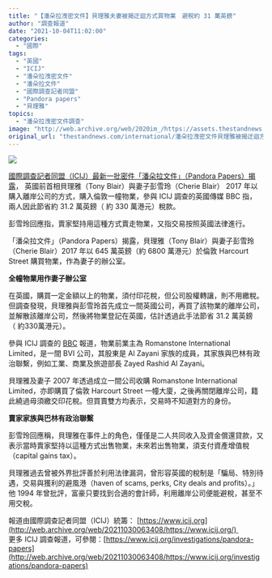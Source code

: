 ```yaml
---
title: "【潘朵拉洩密文件】貝理雅夫妻被揭迂迴方式買物業　避稅約 31 萬英鎊"
author: "調查報道"
date: "2021-10-04T11:02:00"
categories:
  - "國際"
tags:
  - "英國"
  - "ICIJ"
  - "潘朵拉洩密文件"
  - "潘朵拉文件"
  - "國際調查記者同盟"
  - "Pandora papers"
  - "貝理雅"
topics:
  - "潘朵拉洩密文件調查"
image: "http://web.archive.org/web/2020im_/https://assets.thestandnews.com/media/photos/blair-04.png"
original_url: "thestandnews.com/international/潘朵拉洩密文件貝理雅被揭迂迴方式買物業-避稅約-31-萬英鎊"
---
```

![](http://web.archive.org/web/2020im_/https://assets.thestandnews.com/media/photos/blair-04.png)

[國際調查記者同盟（ICIJ）最新一批密件「潘朵拉文件」（Pandora Papers）揭露](../../international/%E6%BD%98%E6%9C%B5%E6%8B%89%E6%B4%A9%E5%AF%86%E6%96%87%E4%BB%B6%E7%AB%8B%E5%A0%B4%E5%8F%83%E8%88%87%E5%9C%8B%E9%9A%9B%E8%AA%BF%E6%9F%A5%E8%A8%98%E8%80%85%E5%90%8C%E7%9B%9F%E8%AA%BF%E6%9F%A5-%E5%8D%83%E8%90%AC%E4%BB%BD%E6%96%87%E4%BB%B6%E6%8F%AD%E6%AC%8A%E8%B2%B4%E9%9B%A2%E5%B2%B8%E5%85%AC%E5%8F%B8%E8%B3%87%E7%94%A2%E7%B6%B2%E7%B5%A1)， 英國前首相貝理雅（Tony Blair）與妻子彭雪玲（Cherie Blair） 2017 年以購入離岸公司的方式，購入倫敦一幢物業，參與 ICIJ 調查的英國傳媒 BBC 指，兩人因此節省約 31.2 萬英鎊（ 約 330 萬港元）稅款。

彭雪玲回應指，賣家堅持用這種方式賣走物業，又指交易按照英國法律進行。

「潘朵拉文件」（Pandora Papers）揭露，貝理雅（Tony Blair）與妻子彭雪玲（Cherie Blair）2017 年以 645 萬英鎊（約 6800 萬港元）於倫敦 Harcourt Street 購買物業，作為妻子的辦公室。

**全幢物業用作妻子辦公室**

在英國，購買一定金額以上的物業，須付印花稅，但公司股權轉讓，則不用繳稅。但調查發現，貝理雅與彭雪玲首先成立一間英國公司，再買了該物業的離岸公司，並解散該離岸公司，然後將物業登記在英國，估計透過此手法節省 31.2 萬英鎊（ 約330萬港元）。

參與 ICIJ 調查的 [BBC](http://web.archive.org/web/20211030063408/https://www.bbc.com/news/uk-58780559) 報道，物業前業主為 Romanstone International Limited，是一間 BVI 公司，其股東是 Al Zayani 家族的成員，其家族與巴林有政治聯繫，例如工業、商業及旅遊部長 Zayed Rashid Al Zayani。

貝理雅及妻子 2007 年透過成立一間公司收購 Romanstone International Limited，亦即購買了倫敦 Harcourt Street 一幢大廈，之後再關閉離岸公司，籍此繞過毋須繳交印花稅。但買賣雙方均表示，交易時不知道對方的身份。

**賣家家族與巴林有政治聯繫**

彭雪玲回應稱，貝理雅在事件上的角色，僅僅是二人共同收入及資金償還貸款，又表示當時賣家堅持以這種方式出售物業，未來若出售物業，須支付資產增值稅（capital gains tax）。

貝理雅過去曾被外界批評善於利用法律漏洞，曾形容英國的稅制是「騙局、特別待遇，交易與獲利的避風港（haven of scams, perks, City deals and profits）。」他 1994 年曾批評，富豪只要找到合適的會計師，利用離岸公司便能避稅，甚至不用交稅。

報道由國際調查記者同盟（ICIJ）統籌： [https://www.icij.org](http://web.archive.org/web/20211030063408/https://www.icij.org/)   
更多 ICIJ 調查報道，可參閱：[https://www.icij.org/investigations/pandora-papers](http://web.archive.org/web/20211030063408/https://www.icij.org/investigations/pandora-papers)